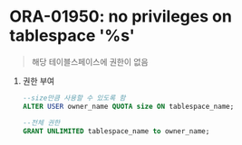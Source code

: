 ORA-01950: no privileges on tablespace '%s'
===
>해당 테이블스페이스에 권한이 없음

1. 권한 부여
    ```sql
    --size만큼 사용할 수 있도록 함
    ALTER USER owner_name QUOTA size ON tablespace_name;

    --전체 권한
    GRANT UNLIMITED tablespace_name to owner_name;
    ```
